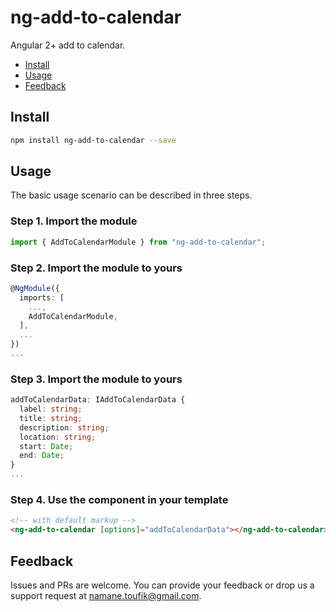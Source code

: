 # ng-add-to-calendar

Angular 2+ add to calendar.

<!-- toc -->

- [Install](#install)
- [Usage](#usage)
- [Feedback](#feedback)

<!-- tocstop -->

## Install

```bash
npm install ng-add-to-calendar --save
```

## Usage

The basic usage scenario can be described in three steps.

### Step 1. Import the module

```typescript
import { AddToCalendarModule } from "ng-add-to-calendar";
```

### Step 2. Import the module to yours

```typescript
@NgModule({
  imports: [
    ...,
    AddToCalendarModule,
  ],
  ...
})
...
```

### Step 3. Import the module to yours

```typescript
addToCalendarData: IAddToCalendarData {
  label: string;
  title: string;
  description: string;
  location: string;
  start: Date;
  end: Date;
}
...
```

### Step 4. Use the component in your template

```html
<!-- with default markup -->
<ng-add-to-calendar [options]="addToCalendarData"></ng-add-to-calendar>
```

## Feedback

Issues and PRs are welcome. You can provide your feedback or drop us a support
request at [namane.toufik@gmail.com][mail].

[mail]: mailto:namane.toufik@gmail.com
